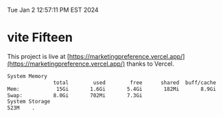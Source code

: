Tue Jan  2 12:57:11 PM EST 2024

# vite Fifteen


This project is live at [https://marketingpreference.vercel.app/](https://marketingpreference.vercel.app/) thanks to Vercel.

```bash
System Memory
               total        used        free      shared  buff/cache   available
Mem:            15Gi       1.6Gi       5.4Gi       182Mi       8.9Gi        13Gi
Swap:          8.0Gi       702Mi       7.3Gi
System Storage
523M	.
